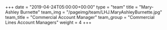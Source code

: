 +++
date = "2019-04-24T05:00:00+00:00"
type = "team"
title = "Mary-Ashley Burnette"
team_img = "/pageimg/team/LHJ.MaryAshleyBurnette.jpg"
team_title = "Commercial Account Manager"
team_group = "Commercial Lines Account Managers"
weight = 4
+++
